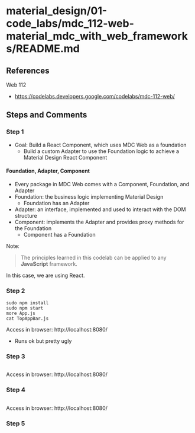 
# material_design/01-code_labs/mdc_112-web-material_mdc_with_web_frameworks/README.md

## References

Web 112

- https://codelabs.developers.google.com/codelabs/mdc-112-web/

## Steps and Comments

### Step 1

- Goal: Build a React Component, which uses MDC Web as a foundation
  - Build a custom Adapter to use the Foundation logic to achieve a Material Design React Component

#### Foundation, Adapter, Component

- Every package in MDC Web comes with a Component, Foundation, and Adapter
- Foundation: the business logic implementing Material Design
  - Foundation has an Adapter
- Adapter: an interface, implemented and used to interact with the DOM structure
- Component: implements the Adapter and provides proxy methods for the Foundation
  - Component has a Foundation

Note:

> The principles learned in this codelab can be applied to any **JavaScript** framework.

In this case, we are using React.

### Step 2

```
sudo npm install
sudo npm start
more App.js
cat TopAppBar.js
```

Access in browser: http://localhost:8080/

- Runs ok but pretty ugly

### Step 3

```
```

Access in browser: http://localhost:8080/

### Step 4

```
```

Access in browser: http://localhost:8080/

### Step 5

```
```

